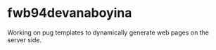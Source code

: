# fwb94devanaboyina

Working on pug templates to dynamically generate web pages on the server side.
